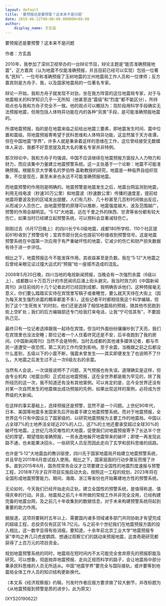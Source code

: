 ```yaml
---
layout: default
title: '要预报还是要预警？这本来不是问题'
date: 2019-06-22T00:00:00.000000+08:00
author:
    display_name: 方玄昌
---
```


要预报还是要预警？这本来不是问题

作者：方玄昌

2010年，我参加了深圳卫视举办的一台辩论节目，辩论主题是“能否准确预报地震”，正方嘉宾（认为地震不仅能准确预报，并且目前已经可以实现）包括一位著名“民科”、一位号称准确预报了玉树地震的兰州地震局工作人员和一位律师；反方嘉宾则是方舟子、我，以及国家地震局的一位著名专家。

辩论一开始，我和方舟子就发现不对劲，坐在我方阵营的这位地震局专家，对于与地震相关的科学知识几乎一无所知（他甚至连“震级”和“烈度”都不能区分），所持观点也与我和方舟子完全不一致。他的观点可以概括为：现阶段用科学手段确实无法预报地震，但用包括人体特异功能在内的各种“另类”手段，是可能准确预报地震的。

所谓地震预报，指的是在地震来临之前给出地震三要素，即地震发生时间、震中位置和震级。将地震预报寄希望于民科思维和人体特异功能，这显然属于天方夜谭。但在中国地震“学界”，许多人就是秉承着这样的思维在工作，这位曾经接受无数媒体人采访、我都不好意思提及其大名的著名专家并非特例。

那次辩论中，我和方舟子均强调，中国不应该继续在地震预报方面投入人力物力和财力，而应该集中力量建立地震预警系统。这一主张基于一个论断：地震不可能准确预报。根据东京大学著名的罗伯特·盖勒教授的研究，地震是一种临界自组织现象，不仅是现在，甚至未来也永远不可能准确预报地震。

而地震预警的作用则是明确的。地震预警是地震发生之后，地震台网监测到地震，利用无线电波（秒速30万公里）和地震波（秒速数公里）传播的速度差，提前给地震将要波及到的区域发出提醒，人们有几秒、几十秒甚至几百秒时间做出反应，从而减少人员伤亡。由地震预警的原理可以推断，地震强度越大、波及范围越广，预警的作用会越明显。“5·12”大地震，远在千里之外的陕西、甘肃等省份都有较大伤亡，如果当时已经建立起预警系统，可以预料会显著减轻伤亡。

刚刚过去（6月17日晚上）的四川长宁6.0级地震，成都180所学校、110个社区提前61秒收到了预警信号；宜宾市部分民众也提前10秒接收到预警信号。这是地震预警系统在中国第一次应用于有严重破坏性的地震，它减少的伤亡和财产损失数据有待于进一步评估。

相比之下，地震预报迄今不能发挥作用，其收益甚至是负数。我在“5·12”大地震之后曾经亲眼见证过撞大运式的“预报”给一座城市造成的混乱。

2008年5月20日晚，四川当地的电视新闻预报，当晚会有一次强烈余震（6级以上），成都数以十万百万计的市民闻讯后涌上街头避灾。我当时效力的《中国新闻周刊》派往前线的十几个记者此时已经回到成都，我明确告诉他们，这种预报毫无意义，你们要么踏踏实实待在宾馆里写稿子或者睡觉，要么就天天待在大街上（因为每天发生强烈余震的概率都差不多）。这些记者平时都相信我这个科学编辑，但到了这个“生死攸关”的时刻，他们还是选择了相信地震局的预报，随其他市民跑到街上空旷处；我们的后方编辑部还专门给我打来电话，让我“宁可信其有”，不要固执己见。

最终只有一位记者选择跟我一起待在宾馆，但当时外面纷纷攘攘吵到了天亮，我们在宾馆里也没法安睡；那位记者一个人住着终究还是不安，后半夜跑到了我的房间。《中国新闻周刊》当然不会是特例，当时去成都的其他诸多媒体记者，都与市民一道遭受一夜恐慌，第二天的工作均受到影响。至于余震，当晚跟之前之后都没什么差别，五级以下的小震不断，强震未曾发生——其实即便发生了也说明不了什么，大地震之后发生过不止一次6级左右的余震。

当然有人会说，一次误报说明不了问题，天气预报也有失误。道理确实是这样，但由专业机构（地震台网）正式给出地震预报，这在全世界都是极为罕见的，除了我所经历的这一次，我不知道还有没有其他案例。可以肯定的是，迄今全世界还没有对某一次自然发生的地震做出成功预报的先例，如果出现这样的案例，必将成为世界级的大新闻。

在这样的事实基础上，选择预报还是预警，显然不是一个问题。上世纪90年代，日本、美国等地震多发国家先后开始着手建立地震预警系统。而对于地震预报，全世界迄今只有中国设立了国家级的、以研究地震预报为主要工作的地震局。中国以占全球7%的土地养活全球近20%的人口，这7%的土地还要承受超过全球30%的破坏性地震。上世纪几场灾难性的大地震，促使我们对地震预报寄予了长达半个世纪的厚望，期望借助准确预报，一劳永逸地躲开地震带来的破坏；即使一再发现此路不通，也未能果决回头，一些研究人员反而因此走向了玄学和民科思维的歧路。

也许是“5·12”大地震血的教训驱使，四川先于国家地震局开始建立地震预警系统，并且早在2011年6月尝试投入使用。相比之下，国家层面的行动步骤反而慢了许多。直到2015年6月，国务院常务会议才立项要建立全国性的地震烈度速报与预警工程，2018年7月才召开项目实施启动大会。按照这一工程的规划，2023年将在全国形成地震预警能力。期间，海南、浙江等省份也开始筹建地方性的预警系统。

无论如何，今天我们已经开始走向正轨，建立全国性的预警系统，是值得称道、值得庆幸的行动。并且，地震局之前几十年所做的常规工作并非完全没用，已经构建完备的地震台网，及之前几十年收集到的数据信息，对于未来构建预警系统将起到重要的助力作用。

据报道，这项将要耗时五年以上、需要国内诸多领域诸多部门共同协助才有望完成的超级工程，总投资仅有区区18.7亿元。与之前半个世纪我们在地震预报方面的投入相比，这一数字显得有些消瘦。要知道，十余年前北京工业大学“地震预报专家”李均之养几只虎皮鹦鹉、想通过观察它们的跳动来预报地震，这类奇葩研究都获得了上百万元的项目资金。

规划地震预警系统的同时，地震局在短时间内不太可能完全舍弃原先的预报职能及研究。可以想象，彻底抛弃地震预报、走向正规而科学的路子，会让地震局中部分秉承民科思维的人员无所适从。中国“地震学界”要完全与国际接轨，或许要等到地震局全体工作人员的知识结构更新换代。

（本文系《经济观察报》约稿，刊发时作者应报方要求做了较大删节，并改标题为《从地震预报到预警是质的进步》，此为原文）

(XYS20190622)

